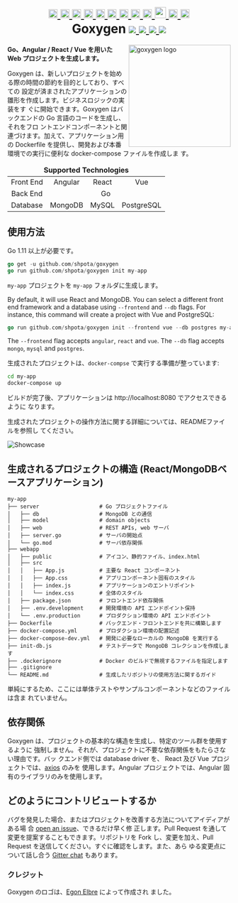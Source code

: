 <h1 align="center">
    <a href="https://github.com/Shpota/goxygen/tree/master/.github/README.md">
        <img height="20px" src="https://cdnjs.cloudflare.com/ajax/libs/flag-icon-css/3.4.6/flags/4x3/gb.svg">
    </a>
    <a href="https://github.com/Shpota/goxygen/tree/master/.github/README_zh.md">
        <img height="20px" src="https://cdnjs.cloudflare.com/ajax/libs/flag-icon-css/3.4.6/flags/4x3/cn.svg">
    </a>
    <a href="https://github.com/Shpota/goxygen/tree/master/.github/README_ua.md">
        <img height="20px" src="https://cdnjs.cloudflare.com/ajax/libs/flag-icon-css/3.4.6/flags/4x3/ua.svg">
    </a>
    <a href="https://github.com/Shpota/goxygen/tree/master/.github/README_ru.md">
        <img height="20px" src="https://cdnjs.cloudflare.com/ajax/libs/flag-icon-css/3.4.6/flags/4x3/ru.svg">
    </a>
    <a href="https://github.com/Shpota/goxygen/tree/master/.github/README_ko.md">
        <img height="20px" src="https://cdnjs.cloudflare.com/ajax/libs/flag-icon-css/3.4.6/flags/4x3/kr.svg">
    </a>
    <a href="https://github.com/Shpota/goxygen/tree/master/.github/README_pt-br.md">
        <img height="20px" src="https://cdnjs.cloudflare.com/ajax/libs/flag-icon-css/3.4.6/flags/4x3/br.svg">
    </a>
    <a href="https://github.com/Shpota/goxygen/tree/master/.github/README_by.md">
        <img height="20px" src="https://cdnjs.cloudflare.com/ajax/libs/flag-icon-css/3.4.6/flags/4x3/by.svg">
    </a>
    <a href="https://github.com/Shpota/goxygen/tree/master/.github/README_fr.md">
        <img height="20px" src="https://cdnjs.cloudflare.com/ajax/libs/flag-icon-css/3.4.6/flags/4x3/fr.svg">
    </a>
    <a href="https://github.com/Shpota/goxygen/tree/master/.github/README_es.md">
        <img height="20px" src="https://cdnjs.cloudflare.com/ajax/libs/flag-icon-css/3.4.6/flags/4x3/es.svg">
    </a>
    <a href="https://github.com/Shpota/goxygen/tree/master/.github/README_jp.md">
        <img height="25px" src="https://cdnjs.cloudflare.com/ajax/libs/flag-icon-css/3.4.6/flags/4x3/jp.svg">
    </a>
    <a href="https://github.com/Shpota/goxygen/tree/master/.github/README_id.md">
        <img height="20px" src="https://cdnjs.cloudflare.com/ajax/libs/flag-icon-css/3.4.6/flags/4x3/id.svg">
    </a>
    <a href="https://github.com/Shpota/goxygen/tree/master/.github/README_he.md">
        <img height="20px" src="https://cdnjs.cloudflare.com/ajax/libs/flag-icon-css/3.4.6/flags/4x3/il.svg">
    </a>
    <br>
    Goxygen
    <a href="https://github.com/Shpota/goxygen/actions?query=workflow%3Abuild">
        <img src="https://github.com/Shpota/goxygen/workflows/build/badge.svg">
    </a>
    <a href="https://github.com/Shpota/goxygen/releases">
        <img src="https://img.shields.io/badge/version-v0.3.0-green">
    </a>
    <a href="https://gitter.im/goxygen/community">
        <img src="https://badges.gitter.im/goxygen/community.svg">
    </a>
    <a href="https://github.com/Shpota/goxygen/pulls">
        <img src="https://img.shields.io/badge/PRs-welcome-brightgreen.svg">
    </a>
</h1>

<img src="../templates/react.webapp/src/logo.svg" align="right" width="230px" alt="goxygen logo">

**Go、Angular / React / Vue を用いた Web プロジェクトを生成します。**

Goxygen は、新しいプロジェクトを始める際の時間の節約を目的としており、すべての
設定が済まされたアプリケーションの雛形を作成します。ビジネスロジックの実装をす
ぐに開始できます。Goxygen はバックエンドの Go 言語のコードを生成し、それをフロ
ントエンドコンポーネントと関連づけます。加えて、アプリケーション用の Dockerfile
を提供し、開発および本番環境での実行に便利な docker-compose ファイルを作成しま
す。

<table>
    <thead>
    <tr align="center">
        <td colspan=4><b>Supported Technologies</b></td>
    </tr>
    </thead>
    <tbody>
    <tr align="center">
        <td align="center">Front End</td>
        <td>Angular</td>
        <td>React</td>
        <td>Vue</td>
    </tr>
    <tr align="center">
        <td>Back End</td>
        <td colspan=3>Go</td>
    </tr>
    <tr align="center">
        <td>Database</td>
        <td>MongoDB</td>
        <td>MySQL</td>
        <td>PostgreSQL</td>
    </tr>
    </tbody>
</table>

## 使用方法
Go 1.11 以上が必要です。
```go
go get -u github.com/shpota/goxygen
go run github.com/shpota/goxygen init my-app
```
`my-app` プロジェクトを `my-app` フォルダに生成します。

By default, it will use React and MongoDB. You can select
a different front end framework and a database using
`--frontend` and `--db` flags. For instance, this command
will create a project with Vue and PostgreSQL:

```go
go run github.com/shpota/goxygen init --frontend vue --db postgres my-app
```

The `--frontend` flag accepts `angular`, `react` and `vue`.
The `--db` flag accepts `mongo`, `mysql` and `postgres`.

生成されたプロジェクトは、`docker-compse` で実行する準備が整っています:
```sh
cd my-app
docker-compose up
```
ビルドが完了後、アプリケーションは http://localhost:8080 でアクセスできるように
なります。

生成されたプロジェクトの操作方法に関する詳細については、READMEファイルを参照し
てください。

![Showcase](showcase.gif)

## 生成されるプロジェクトの構造 (React/MongoDBベースアプリケーション)

    my-app
    ├── server                   # Go プロジェクトファイル
    │   ├── db                   # MongoDB との通信
    │   ├── model                # domain objects
    │   ├── web                  # REST APIs, web サーバ
    │   ├── server.go            # サーバの開始点
    │   └── go.mod               # サーバ依存関係
    ├── webapp                    
    │   ├── public               # アイコン、静的ファイル、index.html
    │   ├── src                       
    │   │   ├── App.js           # 主要な React コンポーネント
    │   │   ├── App.css          # アプリコンポーネント固有のスタイル
    │   │   ├── index.js         # アプリケーションのエントリポイント
    │   │   └── index.css        # 全体のスタイル
    │   ├── package.json         # フロントエンド依存関係
    │   ├── .env.development     # 開発環境の API エンドポイント保持
    │   └── .env.production      # プロダクション環境の API エンドポイント
    ├── Dockerfile               # バックエンド・フロントエンドを共に構築します
    ├── docker-compose.yml       # プロダクション環境の配置記述
    ├── docker-compose-dev.yml   # 開発に必要なローカルの MongoDB を実行する
    ├── init-db.js               # テストデータで MongoDB コレクションを作成します
    ├── .dockerignore            # Docker のビルドで無視するファイルを指定します
    ├── .gitignore
    └── README.md                # 生成したリポジトリの使用方法に関するガイド

単純にするため、ここには単体テストやサンプルコンポーネントなどのファイルは含ま
れていません。

## 依存関係

Goxygen は、プロジェクトの基本的な構造を生成し、特定のツール群を使用するように
強制しません。それが、プロジェクトに不要な依存関係をもたらさない理由です。バッ
クエンド側では database driver を、
React 及び Vue プロジェクトでは、[axios](https://github.com/axios/axios) のみを
使用します。Angular プロジェクトでは、Angular 固有のライブラリのみを使用します。

## どのようにコントリビュートするか

バグを発見した場合、またはプロジェクトを改善する方法についてアイディアがある場
合 [open an issue](https://github.com/Shpota/goxygen/issues)、できるだけ早く修
正します。Pull Request を通して変更を提案することもできます。リポジトリを Fork
し、変更を加え、Pull Request を送信してください。すぐに確認をします。また、あら
ゆる変更点について話し合う [Gitter chat](https://gitter.im/goxygen/community)
もあります。

### クレジット
Goxygen のロゴは、[Egon Elbre](https://twitter.com/egonelbre) によって作成され
ました。
